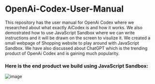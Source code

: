 # OpenAi-Codex-User-Manual

This repository has the user manual for OpenAi Codex where we researched about what exactly AiCodex is and how it works. 
We also demostrated how to use JavaScript Sandbox where we can write instructions and it will be drawn on the screen to visulize it. 
We created a small webpage of Shopping website to play around with JavaScript Sandbox. 
We have also discussed about ChatGPT which is the trending product of OpenAi Codex and is gaining much popularity.

### Here is the end product we build using JavaScript Sandbox:
![image](https://user-images.githubusercontent.com/74453775/212482862-0689ad42-46be-4b2a-9881-d8d5c2a0bf51.png)
